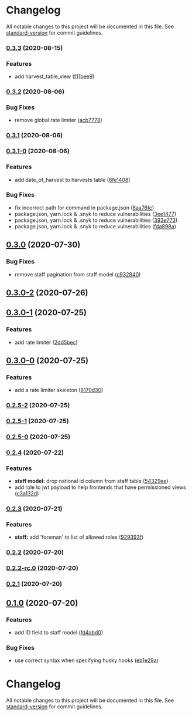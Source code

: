 # Changelog

All notable changes to this project will be documented in this file. See [standard-version](https://github.com/conventional-changelog/standard-version) for commit guidelines.

### [0.3.3](https://gitlab.com/slilanPropane/shamba-manager/compare/v0.3.2...v0.3.3) (2020-08-15)


### Features

* add harvest_table_view ([f11bee9](https://gitlab.com/slilanPropane/shamba-manager/commit/f11bee91388881cd6a998449ed05c0a622cd31dd))

### [0.3.2](https://gitlab.com/slilanPropane/shamba-manager/compare/v0.3.1...v0.3.2) (2020-08-06)


### Bug Fixes

* remove global rate limiter ([acb7778](https://gitlab.com/slilanPropane/shamba-manager/commit/acb777806a0ff6c69b6cc0f85447157c0d47684d))

### [0.3.1](https://gitlab.com/slilanPropane/shamba-manager/compare/v0.3.1-0...v0.3.1) (2020-08-06)

### [0.3.1-0](https://gitlab.com/slilanPropane/shamba-manager/compare/v0.3.0...v0.3.1-0) (2020-08-06)


### Features

* add date_of_harvest to harvests table ([6fe1408](https://gitlab.com/slilanPropane/shamba-manager/commit/6fe1408d88bcd76301d5280042cf47b043cb970e))


### Bug Fixes

* fix incorrect path for command in package.json ([8aa76fc](https://gitlab.com/slilanPropane/shamba-manager/commit/8aa76fc3b2f4fd7d0afefb52ddf54a48c8bfb218))
* package.json, yarn.lock & .snyk to reduce vulnerabilities ([3ee1477](https://gitlab.com/slilanPropane/shamba-manager/commit/3ee1477e33c165dd1a6832ad32d208d7df6c6797))
* package.json, yarn.lock & .snyk to reduce vulnerabilities ([393e773](https://gitlab.com/slilanPropane/shamba-manager/commit/393e7738fdca3c4706ce143086e005c911265a50))
* package.json, yarn.lock & .snyk to reduce vulnerabilities ([fda898a](https://gitlab.com/slilanPropane/shamba-manager/commit/fda898ad8688e085ef236d7c75f863d81a91b508))

## [0.3.0](https://gitlab.com/slilanPropane/shamba-manager/compare/v0.3.0-2...v0.3.0) (2020-07-30)


### Bug Fixes

* remove staff pagination from staff model ([c932840](https://gitlab.com/slilanPropane/shamba-manager/commit/c9328400de64322e430e3f127225766e6122d867))

## [0.3.0-2](https://gitlab.com/slilanPropane/shamba-manager/compare/v0.3.0-1...v0.3.0-2) (2020-07-26)

## [0.3.0-1](https://gitlab.com/slilanPropane/shamba-manager/compare/v0.2.5-2...v0.3.0-1) (2020-07-25)


### Features

* add rate limiter ([2dd5bec](https://gitlab.com/slilanPropane/shamba-manager/commit/2dd5bec1fe4a195b2101c9bf2e987931b94e75ba))

## [0.3.0-0](https://gitlab.com/slilanPropane/shamba-manager/compare/v0.2.5-2...v0.3.0-0) (2020-07-25)


### Features

* add a rate limiter skeleton ([8170d30](https://gitlab.com/slilanPropane/shamba-manager/commit/8170d3061662a9fa8d3621e8df78db39c29a8a2e))

### [0.2.5-2](https://gitlab.com/slilanPropane/shamba-manager/compare/v0.2.5-1...v0.2.5-2) (2020-07-25)

### [0.2.5-1](https://gitlab.com/slilanPropane/shamba-manager/compare/v0.2.5-0...v0.2.5-1) (2020-07-25)

### [0.2.5-0](https://gitlab.com/slilanPropane/shamba-manager/compare/v0.2.4...v0.2.5-0) (2020-07-25)

### [0.2.4](https://gitlab.com/slilanPropane/shamba-manager/compare/v0.2.3...v0.2.4) (2020-07-22)


### Features

* **staff model:** drop national id column from staff table ([54329ee](https://gitlab.com/slilanPropane/shamba-manager/commit/54329eeee15e832f05f55c8a06a8caca79154ecc))
* add role to jwt payload to help frontends that have permissioned views ([c3a132d](https://gitlab.com/slilanPropane/shamba-manager/commit/c3a132d8eef6bb12ba2a3ffce753283dcbabffc6))

### [0.2.3](https://gitlab.com/slilanPropane/shamba-manager/compare/v0.2.2...v0.2.3) (2020-07-21)


### Features

* **staff:** add 'foreman' to list of allowed roles ([929393f](https://gitlab.com/slilanPropane/shamba-manager/commit/929393fa105745302320b1a4f3e6dd471f3b1d79))

### [0.2.2](https://gitlab.com/slilanPropane/shamba-manager/compare/v0.2.2-rc.0...v0.2.2) (2020-07-20)

### [0.2.2-rc.0](https://gitlab.com/slilanPropane/shamba-manager/compare/v0.2.0...v0.2.2-rc.0) (2020-07-20)

### [0.2.1](https://gitlab.com/slilanPropane/shamba-manager/compare/v0.2.0...v0.2.1) (2020-07-20)

## [0.1.0](https://gitlab.com/slilanPropane/shamba-manager/compare/v0.1.0-rc2...v0.1.0) (2020-07-20)


### Features

* add ID field to staff model ([fd4abd0](https://gitlab.com/slilanPropane/shamba-manager/commit/fd4abd0bcc59b5cf6f63281c1d1a9c5b26bc5ec1))


### Bug Fixes

* use correct syntax when specifying husky hooks ([eb1e29a](https://gitlab.com/slilanPropane/shamba-manager/commit/eb1e29a1f72dcec790be9aa68a58247b0d502a2c))

# Changelog

All notable changes to this project will be documented in this file. See [standard-version](https://github.com/conventional-changelog/standard-version) for commit guidelines.

